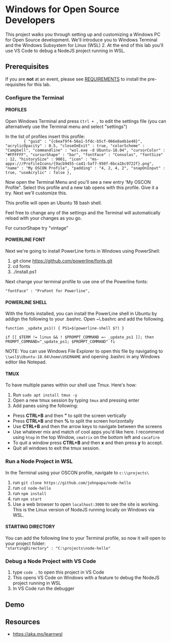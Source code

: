 # Windows for Open Source Developers

This project walks you through setting up and customizing a Windows PC for Open Source development.  We'll introduce you to Windows Terminal and the Windows Subsystem for Linux (WSL) 2. At the end of this lab you'll use VS Code to debug a NodeJS project running in WSL. 

## Prerequisites

If you are **not** at an event, please see [REQUIREMENTS](REQUIREMENTS.md) to install the pre-requisites for this lab.

### Configure the Terminal

#### PROFILES

Open Windows Terminal and press `Ctrl + ,` to edit the settings file (you can alternatively use the Terminal menu and select "settings")

In the list of profiles insert this profile: <br/> 
`        {
            "guid" : "{c6eaf9f4-56a1-5fdc-b5cf-066e8a4b1e40}",
            "acrylicOpacity" : 0.5,
            "closeOnExit" : true,
            "colorScheme" : "Campbell",
            "commandline" : "wsl.exe -d Ubuntu-18.04",
            "cursorColor" : "#FFFFFF",
            "cursorShape" : "bar",
            "fontFace" : "Consolas",
            "fontSize" : 12,
            "historySize" : 9001,
            "icon" : "ms-appx:///ProfileIcons/{9acb9455-ca41-5af7-950f-6bca1bc9722f}.png",
            "name" : "My OSCON Profile",
            "padding" : "4, 2, 4, 2",
            "snapOnInput" : true,
            "useAcrylic" : false
        },`

Now open the Terminal Menu and you'll see a new entry 'My OSCON Profile".  Select this profile and a new tab opens with this profile.  Give it a try.  Next we'll customize this.

This profile will open an Ubuntu 18 bash shell. 

Feel free to change any of the settings and the Terminal will automatically reload with your changes as you go.

For cursorShape try "vintage"

#### POWERLINE FONT
Next we're going to install PowerLine fonts in Windows using PowerShell: 
1. git clone https://github.com/powerline/fonts.git
2. cd fonts
3. ./install.ps1

Next change your terminal profile to use one of the Powerline fonts:

`"fontFace" : "ProFont for Powerline",`


#### POWERLINE SHELL
With the fonts installed, you can install the PowerLine shell in Ubuntu by addign the following to your .bashrc.  Open ~\\.bashrc and add the following.

`function _update_ps1() {
    PS1=$(powerline-shell $?)
}`

`if [[ $TERM != linux && ! $PROMPT_COMMAND =~ _update_ps1 ]]; then
    PROMPT_COMMAND="_update_ps1; $PROMPT_COMMAND"
fi`

NOTE: You can use Windows File Explorer to open this file by navigating to
<br/>
`\\wsl$\Ubuntu-18.04\home\USERNAME` and opening .bashrc in any Windows editor like Notepad.

#### TMUX
To have multiple panes within our shell use Tmux.  Here's how:
1. Run `sudo apt install tmux -y`
2. Open a new tmux session by typing `tmux` and pressing enter
3. Add panes using the following:
- Press **CTRL+B** and then **"** to split the screen vertically
- Press **CTRL+B** and then **%** to split the screen horizontally
- Use **CTRL+B** and then the arrow keys to navigate between the screens
- Use whatever mix and match of cool apps you'd like here. I recommend using `htop` in the top Window, `cmatrix` on the bottom left and `cacafire`
- To quit a window press **CTRL+B** and then **x** and then press **y** to accept. 
- Quit all windows to exit the tmux session.

### Run a Node Project in WSL
In the Terminal using your OSCON profile, navigate to
 `c:\\projects\`
1. run `git clone https://github.com/johnpapa/node-hello`
2. run `cd node-hello`
3. run `npm install`
2. run `npm start`
3. Use a web browser to open `localhost:3000` to see the site is working.  This is the Linux version of NodeJS running locally on Windows via WSL. 

#### STARTING DIRECTORY
You can add the following line to your Terminal profile, so now it will open to your project folder:<br/>
`"startingDirectory" : "C:\projects\node-hello"`

### Debug a Node Project with VS Code
1. type `code .` to open this project in VS Code
2. This opens VS Code on Windows with a feature to debug the NodeJS project running in WSL
3. In VS Code run the debugger

## Demo
## Resources
- https://aka.ms/learnwsl
